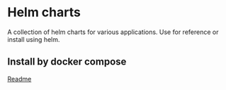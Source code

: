 
# Helm charts

A collection of helm charts for various applications. Use for reference or install using helm.


## Install by docker compose

[Readme](./docker-compose/README.md)